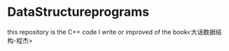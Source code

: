# DataStructureprograms
this repository is the C++ code I write or improved of the book&lt;大话数据结构-程杰>
